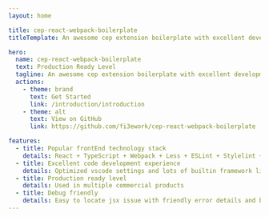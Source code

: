 ```yaml
---
layout: home

title: cep-react-webpack-boilerplate
titleTemplate: An awesome cep extension boilerplate with excellent development experience.

hero:
  name: cep-react-webpack-boilerplate
  text: Production Ready Level
  tagline: An awesome cep extension boilerplate with excellent development experience.
  actions:
    - theme: brand
      text: Get Started
      link: /introduction/introduction
    - theme: alt
      text: View on GitHub
      link: https://github.com/fi3ework/cep-react-webpack-boilerplate

features:
  - title: Popular frontEnd technology stack
    details: React + TypeScript + Webpack + Less + ESLint + Stylelint + Prettier + LintStaged + FormatImports + Babel
  - title: Excellent code development experience
    details: Optimized vscode settings and lots of builtin framework like communication, logging
  - title: Production ready level
    details: Used in multiple commercial products
  - title: Debug friendly
    details: Easy to locate jsx issue with friendly error details and both jsx/web code support debug
---
```

